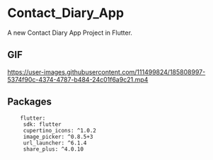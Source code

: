 # Contact_Diary_App

A new Contact Diary App Project in Flutter.

## GIF
https://user-images.githubusercontent.com/111499824/185808997-5374f90c-4374-4787-b484-24c01f6a9c21.mp4


## Packages 

```dependencies:
    flutter:
     sdk: flutter
     cupertino_icons: ^1.0.2
     image_picker: ^0.8.5+3
     url_launcher: ^6.1.4
     share_plus: ^4.0.10
    
    
```



